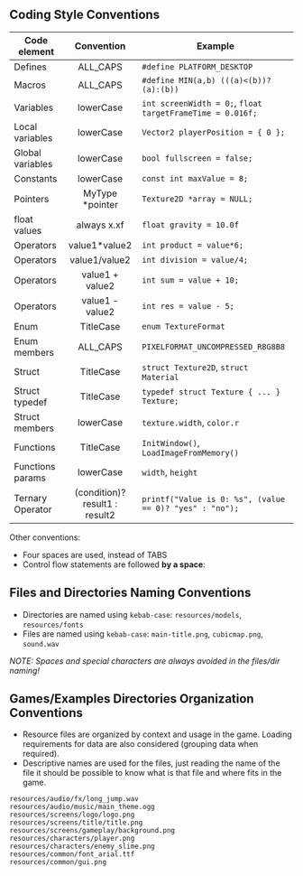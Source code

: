 ## Coding Style Conventions

Code element | Convention | Example
--- | :---: | ---
Defines | ALL_CAPS | `#define PLATFORM_DESKTOP`
Macros | ALL_CAPS | `#define MIN(a,b) (((a)<(b))?(a):(b))`
Variables | lowerCase | `int screenWidth = 0;`, `float targetFrameTime = 0.016f;`
Local variables | lowerCase | `Vector2 playerPosition = { 0 };`
Global variables | lowerCase | `bool fullscreen = false;`
Constants | lowerCase | `const int maxValue = 8;`
Pointers | MyType *pointer | `Texture2D *array = NULL;`
float values | always x.xf | `float gravity = 10.0f`
Operators | value1*value2 | `int product = value*6;`
Operators | value1/value2 | `int division = value/4;`
Operators | value1 + value2 | `int sum = value + 10;`
Operators | value1 - value2 | `int res = value - 5;`
Enum | TitleCase | `enum TextureFormat`
Enum members | ALL_CAPS | `PIXELFORMAT_UNCOMPRESSED_R8G8B8`
Struct | TitleCase | `struct Texture2D`, `struct Material`
Struct typedef | TitleCase | `typedef struct Texture { ... } Texture;`
Struct members | lowerCase | `texture.width`, `color.r`
Functions | TitleCase | `InitWindow()`, `LoadImageFromMemory()`
Functions params | lowerCase | `width`, `height`
Ternary Operator | (condition)? result1 : result2 | `printf("Value is 0: %s", (value == 0)? "yes" : "no");`

Other conventions:
 - Four spaces are used, instead of TABS
 - Control flow statements are followed **by a space**:

## Files and Directories Naming Conventions

  - Directories are named using `kebab-case`: `resources/models`, `resources/fonts`
  - Files are named using `kebab-case`: `main-title.png`, `cubicmap.png`, `sound.wav`

_NOTE: Spaces and special characters are always avoided in the files/dir naming!_

## Games/Examples Directories Organization Conventions

 - Resource files are organized by context and usage in the game. Loading requirements for data are also considered (grouping data when required).
 - Descriptive names are used for the files, just reading the name of the file it should be possible to know what is that file and where fits in the game.

```
resources/audio/fx/long_jump.wav
resources/audio/music/main_theme.ogg
resources/screens/logo/logo.png
resources/screens/title/title.png
resources/screens/gameplay/background.png
resources/characters/player.png
resources/characters/enemy_slime.png
resources/common/font_arial.ttf
resources/common/gui.png
```
